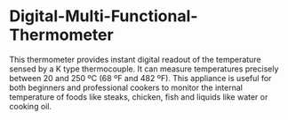 # Digital-Multi-Functional-Thermometer

This thermometer provides instant digital readout of the temperature sensed by a K type thermocouple. It can measure temperatures precisely between 20 and 250 ºC (68 ºF and 482 ºF). This appliance is useful for both beginners and professional cookers to monitor the internal temperature of foods like steaks, chicken, fish and liquids like water or cooking oil.
